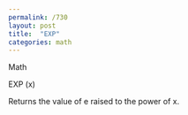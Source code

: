 ```yaml
---
permalink: /730
layout: post
title:  "EXP"
categories: math
---
```

Math

EXP (x)

Returns the value of e raised to the power of x.

